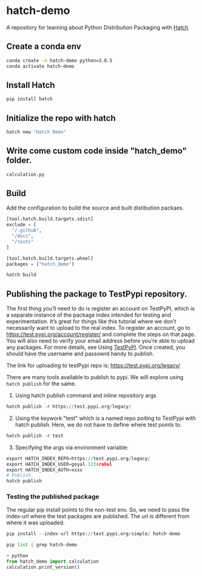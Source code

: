 # hatch-demo
A repository for learning about Python Distribution Packaging with [Hatch](https://hatch.pypa.io/latest/)

## Create a conda env 
```bash
conda create -n hatch-demo python=3.8.5 
conda activate hatch-demo  
```

## Install Hatch 
```python
pip install hatch
```

## Initialize the repo with hatch 
```python
hatch new "Hatch Demo"
```

## Write come custom code inside "hatch_demo" folder.
```python
calculation.py
```

## Build 
Add the configuration to build the source and built distibution packaes.
```python
[tool.hatch.build.targets.sdist]
exclude = [
  "/.github",
  "/docs",
  "/tests"
]

[tool.hatch.build.targets.wheel]
packages = ["hatch_demo"]
```

```python
hatch build
```

## Publishing the package to TestPypi repository.
The first thing you’ll need to do is register an account on TestPyPI, which is a separate instance of the package index intended for testing and experimentation. It’s great for things like this tutorial where we don’t necessarily want to upload to the real index. To register an account, go to https://test.pypi.org/account/register/ and complete the steps on that page. You will also need to verify your email address before you’re able to upload any packages. For more details, see Using [TestPyPI](https://packaging.python.org/en/latest/guides/using-testpypi).
Once created, you should have the username and passowrd handy to publish. 

The link for uploading to testPypi repo is: https://test.pypi.org/legacy/

There are many tools available to publish to pypi. We will explore using `hatch publish` for the same.

1. Using hatch publish command and inline repository args
```python
hatch publish -r https://test.pypi.org/legacy/
```

2. Using the  keywork "test" which is a named repo poiting to TestPypi with hatch publish. Here, we do not have to define where test points to. 
```python
hatch publish -r test
```

3. Specifying the args via environment variable:
```python
export HATCH_INDEX_REPO=https://test.pypi.org/legacy/
export HATCH_INDEX_USER=goyal.1234rahul
export HATCH_INDEX_AUTH=xxxx
# Publish
hatch publish   
```

### Testing the published package
The regular pip install points to the non-test env. So, we need to pass the index-url 
where the test packages are published. The url is different from where it was uploaded. 

```python
pip install --index-url https://test.pypi.org/simple/ hatch-demo

pip list | grep hatch-demo

> python
from hatch_demo import calculation 
calculation.print_version()
```
